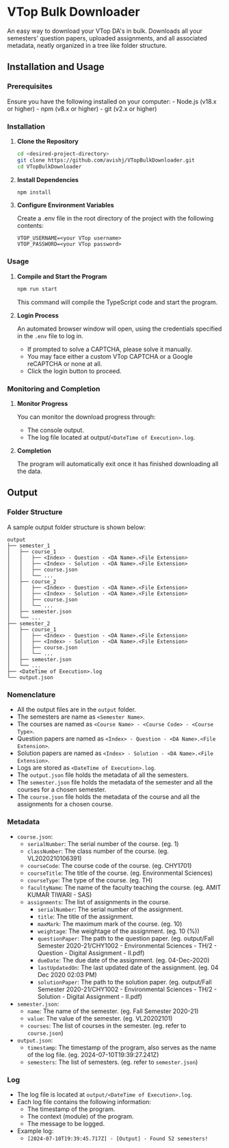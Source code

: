 # VTop Bulk Downloader

An easy way to download your VTop DA's in bulk. Downloads all your semesters' question papers, uploaded assignments, and all associated metadata, neatly organized in a tree like folder structure.

## Installation and Usage

### Prerequisites

Ensure you have the following installed on your computer:
    - Node.js (v18.x or higher)
    - npm (v8.x or higher)
    - git (v2.x or higher)

### Installation

1. **Clone the Repository**

    ```sh
    cd <desired-project-directory>
    git clone https://github.com/avishj/VTopBulkDownloader.git
    cd VTopBulkDownloader
    ```

2. **Install Dependencies**

    ```sh
    npm install
    ```

3. **Configure Environment Variables**

    Create a .env file in the root directory of the project with the following contents:

    ```env
    VTOP_USERNAME=<your VTop username>
    VTOP_PASSWORD=<your VTop password>
    ```

### Usage

1. **Compile and Start the Program**

    ```sh
    npm run start
    ```

    This command will compile the TypeScript code and start the program.

2. **Login Process**

    An automated browser window will open, using the credentials specified in the `.env` file to log in.

    - If prompted to solve a CAPTCHA, please solve it manually.
    - You may face either a custom VTop CAPTCHA or a Google reCAPTCHA or none at all.
    - Click the login button to proceed.

### Monitoring and Completion

1. **Monitor Progress**

    You can monitor the download progress through:

    - The console output.
    - The log file located at output/`<DateTime of Execution>.log`.

2. **Completion**

    The program will automatically exit once it has finished downloading all the data.

## Output

### Folder Structure

A sample output folder structure is shown below:

```
output
├── semester_1
│   ├── course_1
│   │   ├── <Index> - Question - <DA Name>.<File Extension>
│   │   ├── <Index> - Solution - <DA Name>.<File Extension>
│   │   ├── course.json
│   │   └── ...
│   ├── course_2
│   │   ├── <Index> - Question - <DA Name>.<File Extension>
│   │   ├── <Index> - Solution - <DA Name>.<File Extension>
│   │   ├── course.json
│   │   └── ...
│   ├── semester.json
│   └── ...
├── semester_2
│   ├── course_1
│   │   ├── <Index> - Question - <DA Name>.<File Extension>
│   │   ├── <Index> - Solution - <DA Name>.<File Extension>
│   │   ├── course.json
│   │   └── ...
│   ├── semester.json
│   └── ...
├── <DateTime of Execution>.log
└── output.json
```

### Nomenclature

- All the output files are in the `output` folder.
- The semesters are name as `<Semester Name>`.
- The courses are named as `<Course Name> - <Course Code> - <Course Type>`.
- Question papers are named as `<Index> - Question - <DA Name>.<File Extension>`.
- Solution papers are named as `<Index> - Solution - <DA Name>.<File Extension>`.
- Logs are stored as `<DateTime of Execution>.log`.
- The `output.json` file holds the metadata of all the semesters.
- The `semester.json` file holds the metadata of the semester and all the courses for a chosen semester.
- The `course.json` file holds the metadata of the course and all the assignments for a chosen course.

### Metadata

- `course.json`:
    - `serialNumber`: The serial number of the course. (eg. 1)
    - `classNumber`: The class number of the course. (eg. VL2020210106391)
    - `courseCode`: The course code of the course. (eg. CHY1701)
    - `courseTitle`: The title of the course. (eg. Environmental Sciences)
    - `courseType`: The type of the course. (eg. TH)
    - `facultyName`: The name of the faculty teaching the course. (eg. AMIT KUMAR TIWARI - SAS)
    - `assignments`: The list of assignments in the course.
        - `serialNumber`: The serial number of the assignment.
        - `title`: The title of the assignment.
        - `maxMark`: The maximum mark of the course. (eg. 10)
        - `weightage`: The weightage of the assignment. (eg. 10 (%))
        - `questionPaper`: The path to the question paper. (eg. output/Fall Semester 2020-21/CHY1002 - Environmental Sciences - TH/2 - Question - Digital Assignment - II.pdf)
        - `dueDate`: The due date of the assignment. (eg. 04-Dec-2020)
        - `lastUpdatedOn`: The last updated date of the assignment. (eg. 04 Dec 2020 02:03 PM)
        - `solutionPaper`: The path to the solution paper. (eg. output/Fall Semester 2020-21/CHY1002 - Environmental Sciences - TH/2 - Solution - Digital Assignment - II.pdf) 
- `semester.json`:
    - `name`: The name of the semester. (eg. Fall Semester 2020-21)
    - `value`: The value of the semester. (eg. VL20202101)
    - `courses`: The list of courses in the semester. (eg. refer to `course.json`)
- `output.json`: 
    - `timestamp`: The timestamp of the program, also serves as the name of the log file. (eg. 2024-07-10T19:39:27.241Z)
    - `semesters`: The list of semesters. (eg. refer to `semester.json`)

### Log

- The log file is located at `output/<DateTime of Execution>.log`.
- Each log file contains the following information:
    - The timestamp of the program.
    - The context (module) of the program.
    - The message to be logged.
- Example log:
    - `[2024-07-10T19:39:45.717Z] - [Output] - Found 52 semesters!`